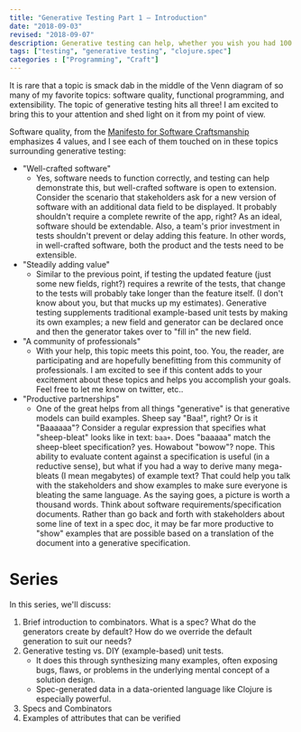 ```yaml
---
title: "Generative Testing Part 1 – Introduction"
date: "2018-09-03"
revised: "2018-09-07"
description: Generative testing can help, whether you wish you had 100 monkeys to drive your web application, 10 million example transactions for load testing, or you want to gain confidence in your software without writing hundreds of example scenarios.
tags: ["testing", "generative testing", "clojure.spec"]
categories : ["Programming", "Craft"]
---
```


It is rare that a topic is smack dab in the middle of the Venn diagram of so many of my favorite topics: software quality, functional programming, and extensibility.  The topic of generative testing hits all three!  I am excited to bring this to your attention and shed light on it from my point of view.

Software quality, from the [Manifesto for Software Craftsmanship](http://manifesto.softwarecraftsmanship.org/) emphasizes 4 values, and I see each of them touched on in these topics surrounding generative testing:

* "Well-crafted software"
    * Yes, software needs to function correctly, and testing can help demonstrate this, but well-crafted software is open to extension.  Consider the scenario that stakeholders ask for a new version of software with an additional data field to be displayed.  It probably shouldn't require a complete rewrite of the app, right?  As an ideal, software should be extendable.  Also, a team's prior investment in tests shouldn't prevent or delay adding this feature.  In other words, in well-crafted software, both the product and the tests need to be extensible.
* "Steadily adding value"
    * Similar to the previous point, if testing the updated feature (just some new fields, right?) requires a rewrite of the tests, that change to the tests will probably take longer than the feature itself.  (I don't know about you, but that mucks up my estimates).  Generative testing supplements traditional example-based unit tests by making its own examples; a new field and generator can be declared once and then the generator takes over to "fill in" the new field.
* "A community of professionals"
    * With your help, this topic meets this point, too.  You, the reader, are participating and are hopefully benefitting from this community of professionals.  I am excited to see if this content adds to your excitement about these topics and helps you accomplish your goals.  Feel free to let me know on twitter, etc..
* "Productive partnerships"
    * One of the great helps from all things "generative" is that generative models can build examples.  Sheep say "Baa!", right?  Or is it "Baaaaaa"?  Consider a regular expression that specifies what "sheep-bleat" looks like in text: `baa+`.  Does "baaaaa" match the sheep-bleet specification? yes.  Howabout "bowow"? nope.  This ability to evaluate content against a specification is useful (in a reductive sense), but what if you had a way to derive many mega-bleats (I mean megabytes) of example text?  That could help you talk with the stakeholders and show examples to make sure everyone is bleating the same language.  As the saying goes, a picture is worth a thousand words.  Think about software requirements/specification documents.  Rather than go back and forth with stakeholders about some line of text in a spec doc, it may be far more productive to "show" examples that are possible based on a translation of the document into a generative specification.

# Series

In this series, we'll discuss:

1. Brief introduction to combinators.  What is a spec? What do the generators create by default? How do we override the default generation to suit our needs?
2. Generative testing vs. DIY (example-based) unit tests.
    * It does this through synthesizing many examples, often exposing bugs, flaws, or problems in the underlying mental concept of a solution design. 
    * Spec-generated data in a data-oriented language like Clojure is especially powerful.
3. Specs and Combinators
4. Examples of attributes that can be verified
